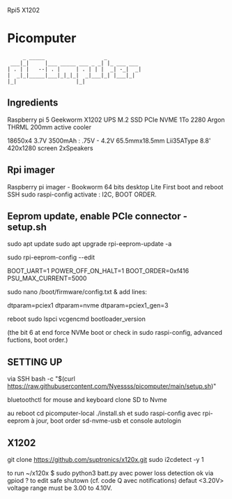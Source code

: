 Rpi5 X1202

# Picomputer

```
     _ _____                   _           
 ___|_|     |___ _____ ___ _ _| |_ ___ ___ 
| . | |   --| . |     | . | | |  _| -_|  _|
|  _|_|_____|___|_|_|_|  _|___|_| |___|_|  
|_|                   |_|                  

```

## Ingredients
Raspberry pi 5
Geekworm X1202 UPS
M.2 SSD PCIe NVME 1To 2280
Argon THRML 200mm active cooler

18650x4 3.7V 3500mAh : .75V - 4.2V 65.5mmx18.5mm Lii35AType 
8.8' 420x1280 screen
2xSpeakers

## Rpi imager 
Raspberry pi imager - Bookworm 64 bits desktop Lite
    First boot and reboot
SSH
sudo raspi-config
  activate : I2C, BOOT ORDER.

## Eeprom update, enable PCIe connector - setup.sh

sudo apt update
sudo apt upgrade
rpi-eeprom-update -a

sudo rpi-eeprom-config --edit

BOOT_UART=1
POWER_OFF_ON_HALT=1
BOOT_ORDER=0xf416
PSU_MAX_CURRENT=5000

sudo nano /boot/firmware/config.txt
  & add lines:

dtparam=pciex1
dtparam=nvme
dtparam=pciex1_gen=3

reboot
sudo lspci
vcgencmd bootloader_version

(the bit 6 at end force NVMe boot or check in sudo raspi-config, advanced fuctions, boot order.)

## SETTING UP
via SSH
  bash -c "$(curl https://raw.githubusercontent.com/Nyessss/picomputer/main/setup.sh)"

bluetoothctl for mouse and keyboard
clone SD to Nvme

au reboot 
cd picomputer-local ./install.sh
 et sudo raspi-config avec rpi-eeprom à jour, boot order sd-nvme-usb et console autologin

## X1202 
git clone https://github.com/suptronics/x120x.git
sudo i2cdetect -y 1

to run ~/x120x $  sudo python3 batt.py avec power loss detection ok via gpiod ?
to edit  safe shutown (cf. code Q avec notifications) defaut <3.20V> voltage range must be 3.00 to 4.10V.


